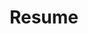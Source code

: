 ---
layout: resume
title:  Resume
description: >
  A short description of the page for search engines (~150 characters long).
hide_description: true 
left_column:
  - work
  - volunteer
  - education
  - awards
  - publications
  - references
right_column:
  - languages
  - skills
  - interests
---